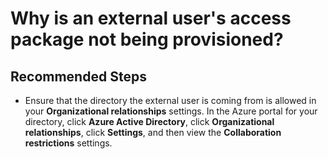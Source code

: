 <properties
	pageTitle="Why is an external user's access package not being provisioned?"
	description="External user's access package is not being provisioned."
	service="microsoft.aad"
	resource="Microsoft_AAD_ERM"
	authors="kyschaub"
	ms.author="kyschaub"
	displayOrder="9"
	selfHelpType="resource"
	supportTopicIds=""
	resourceTags="governance_overview"
	productPesIds=""
	cloudEnvironments="public, Fairfax"
	articleId="3eadcc0a-95d6-4223-a04e-15748b5594c0"
	ownershipId="AzureIdentity_User"
/>

# Why is an external user's access package not being provisioned? 


## **Recommended Steps**

* Ensure that the directory the external user is coming from is allowed in your **Organizational relationships** settings. In the Azure portal for your directory, click **Azure Active Directory**, click **Organizational relationships**, click **Settings**, and then view the **Collaboration restrictions** settings.
